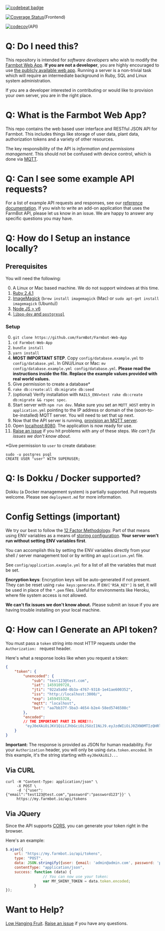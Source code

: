 [![codebeat badge](https://codebeat.co/badges/7b023dc5-6509-42af-ad6e-ec0b8262ef13)](https://codebeat.co/projects/github-com-rickcarlino-farmbot-web-app-master)


[![Coverage Status](https://coveralls.io/repos/github/FarmBot/Farmbot-Web-App/badge.svg)](https://coveralls.io/github/FarmBot/Farmbot-Web-App)(Frontend)


[![codecov](https://codecov.io/gh/FarmBot/Farmbot-Web-App/branch/master/graph/badge.svg)](https://codecov.io/gh/FarmBot/Farmbot-Web-App)(API)

# Q: Do I need this?

This repository is intended for *software developers* who wish to modify the [Farmbot Web App](http://my.farmbot.io/). **If you are not a developer**, you are highly encouraged to use [the publicly available web app](http://my.farmbot.io/). Running a server is a non-trivial task which will require an intermediate background in Ruby, SQL and Linux system administration.

If you are a developer interested in contributing or would like to provision your own server, you are in the right place.

# Q: What is the Farmbot Web App?

This repo contains the web based user interface and RESTful JSON API for Farmbot. This includes things like storage of user data, plant data, authorization tokens and a variety of other resources.

The key responsibility of the API is *information and permissions management*. This should not be confused with device control, which is done via [MQTT](https://github.com/FarmBot/mqtt-gateway).

# Q: Can I see some example API requests?

For a list of example API requests and responses, see our [reference documentation](https://gist.github.com/RickCarlino/10db2df375d717e9efdd3c2d9d8932af). If you wish to write an add-on application that uses the FarmBot API, please let us know in an issue. We are happy to answer any specific questions you may have.

# Q: How do I Setup an instance locally?

## Prerequisites

You will need the following:

 0. A Linux or Mac based machine. We do not support windows at this time.
 0. [Ruby 2.4.1](http://rvm.io/rvm/install)
 0. [ImageMagick](https://www.imagemagick.org/script/index.php) (`brew install imagemagick` (Mac) or `sudo apt-get install imagemagick` (Ubuntu))
 0. [Node JS > v6](https://nodejs.org/en/download/)
 0. [`libpq-dev` and `postgresql`](http://stackoverflow.com/questions/6040583/cant-find-the-libpq-fe-h-header-when-trying-to-install-pg-gem/6040822#6040822)

### Setup

 0. `git clone https://github.com/FarmBot/Farmbot-Web-App`
 0. `cd Farmbot-Web-App`
 0. `bundle install`
 0. `yarn install`
 0. **MOST IMPORTANT STEP**. Copy `config/database.example.yml` to `config/database.yml`. In GNU/Linux or Mac: `mv config/database.example.yml config/database.yml`. **Please read the instructions inside the file. Replace the example values provided with real world values.**
 0. Give permission to create a database*
 0. `rake db:create:all db:migrate db:seed`
 0. (optional) Verify installation with `RAILS_ENV=test rake db:create db:migrate && rspec spec`.
 0. Start server with `npm run dev`. Make sure you set an `MQTT_HOST` entry in `application.yml` pointing to the IP address or domain of the (soon-to-be-installed) MQTT server. You will need to set that up next.
 0. Now that the API server is running, [provision an MQTT server](https://github.com/FarmBot/mqtt-gateway).
 0. Open [localhost:8080](http://localhost:8080). The application is now ready for use.
 0. [Raise an issue](https://github.com/FarmBot/Farmbot-Web-App/issues/new?title=Installation%20Failure) if you hit problems with any of these steps. *We can't fix issues we don't know about.*

\*Give permission to `user` to create database:
```
sudo -u postgres psql
CREATE USER "user" WITH SUPERUSER;
```

# Q: Is Dokku / Docker supported?

Dokku (a Docker management system) is partially supported. Pull requests welcome. Please see `deployment.md` for more information.

# Config Settings (important)

We try our best to follow the [12 Factor Methodology](https://12factor.net/). Part of that means using ENV variables as a means of [storing configuration](https://12factor.net/config). **Your server won't run without setting ENV variables first**.

You can accomplish this by setting the ENV variables directly from your shell / server management tool or by writing an `application.yml` file.

See `config/application.example.yml` for a list of all the variables that must be set.

**Encryption keys**: Encryption keys will be auto-generated if not present. They can be reset using `rake keys:generate`. If `ENV['RSA_KEY']` is set, it will be used in place of the `*.pem` files. Useful for environments like Heroku, where file system access is not allowed.

**We can't fix issues we don't know about.** Please submit an issue if you are having trouble installing on your local machine.

# Q: How can I Generate an API token?

You must pass a `token` string into most HTTP requests under the `Authorization: ` request header.

Here's what a response looks like when you request a token:

```json
{
    "token": {
        "unencoded": {
            "sub": "test123@test.com",
            "iat": 1459109728,
            "jti": "922a5a0d-0b3a-4767-9318-1e41ae600352",
            "iss": "http://localhost:3000/",
            "exp": 1459455328,
            "mqtt": "localhost",
            "bot": "aa7bb37f-5ba3-4654-b2e4-58ed5746508c"
        },
        "encoded":
        // THE IMPORTANT PART IS HERE!!:
         "eyJ0eXAiOiJKV1QiLCJhbGciOiJSUzI1NiJ9.eyJzdWIiOiJ0ZXN0MTIzQHRlc3QuY29tIiwiaWF0IjoxNDU5MTA5NzI4LCJqdGkiOiI5MjJhNWEwZC0wYjNhLTQ3NjctOTMxOC0xZTQxYWU2MDAzNTIiLCJpc3MiOiJodHRwOi8vbG9jYWxob3N0OjMwMDAvIiwiZXhwIjoxNDU5NDU1MzI4LCJtcXR0IjoibG9jYWxob3N0IiwiYm90IjoiYWE3YmIzN2YtNWJhMy00NjU0LWIyZTQtNThlZDU3NDY1MDhjIn0.KpkNGR9YH68AF3iHP48GormqXzspBJrDGm23aMFGyL_eRIN8iKzy4gw733SaJgFjmebJOqZkz3cly9P5ZpCKwlaxAyn9RvfjQgFcUK0mywWAAvKp5lHfOFLhBBGICTW1r4HcZBgY1zTzVBw4BqS4zM7Y0BAAsflYRdl4dDRG_236p9ETCj0MSYxFagfLLLq0W63943jSJtNwv_nzfqi3TTi0xASB14k5vYMzUDXrC-Z2iBdgmwAYUZUVTi2HsfzkIkRcTZGE7l-rF6lvYKIiKpYx23x_d7xGjnQb8hqbDmLDRXZJnSBY3zGY7oEURxncGBMUp4F_Yaf3ftg4Ry7CiA"
    }
}
```

**Important:** The response is provided as JSON for human readability. For your `Authorization` header, you will only be using `data.token.encoded`. In this example, it's the string starting with `eyJ0eXAiOiJ...`

## Via CURL

```
curl -H "Content-Type: application/json" \
     -X POST \
     -d '{"user":{"email":"test123@test.com","password":"password123"}}' \
     https://my.farmbot.io/api/tokens
```

## Via JQuery

Since the API supports [CORS](http://enable-cors.org/), you can generate your token right in the browser.

Here's an example:

```javascript
$.ajax({
    url: "https://my.farmbot.io/api/tokens",
    type: "POST",
    data: JSON.stringify({user: {email: 'admin@admin.com', password: 'password123'}}),
    contentType: "application/json",
    success: function (data) {
                 // You can now use your token:
                 var MY_SHINY_TOKEN = data.token.encoded;
             }
});
```


# Want to Help?

[Low Hanging Fruit](https://github.com/FarmBot/Farmbot-Web-App/search?utf8=%E2%9C%93&q=todo). [Raise an issue](https://github.com/FarmBot/Farmbot-Web-App/issues/new?title=Question%20about%20a%20TODO) if you have any questions.
